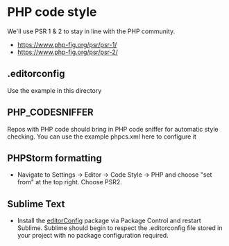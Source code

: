 # PHP code style

We'll use PSR 1 & 2 to stay in line with the PHP community.

- https://www.php-fig.org/psr/psr-1/
- https://www.php-fig.org/psr/psr-2/

## .editorconfig
Use the example in this directory

## PHP_CODESNIFFER
Repos with PHP code should bring in PHP code sniffer for automatic style checking.
You can use the example phpcs.xml here to configure it

## PHPStorm formatting
- Navigate to Settings -> Editor -> Code Style -> PHP and choose "set from" at the top right. Choose PSR2.

## Sublime Text
- Install the [editorConfig](https://github.com/sindresorhus/editorconfig-sublime) package via Package Control and restart Sublime. Sublime should begin to respect the .editorconfig file stored in your project with no package configuration required.
